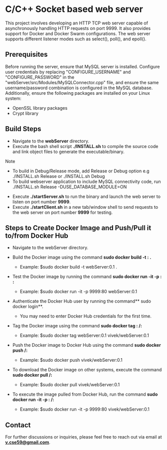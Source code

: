 # C/C++ Socket based web server

This project involves developing an HTTP TCP web server capable of asynchronously handling HTTP requests on port 9999. 
It also provides support for Docker and Docker Swarm configurations. 
The web server supports different listener modes such as select(), poll(), and epoll().

## Prerequisites
Before running the server, ensure that MySQL server is installed.
Configure user credentials by replacing "CONFIGURE_USERNAME" and "CONFIGURE_PASSWORD" in the "webServer/src/Modules/MySQLConnector.cpp" file, and ensure the same username/password combination is configured in the MySQL database. Additionally, ensure the following packages are installed on your Linux system:

  -  OpenSSL library packages
  -  Crypt library

## Build Steps

  -  Navigate to the **webServer** directory.
  -  Execute the bash shell script **./INSTALL.sh** to compile the source code and link object files to generate the executable/binary.
> [!NOTE]
> - To build in Debug/Release mode, add Release or Debug option e.g ./INSTALL.sh Release or ./INSTALL.sh Debug
> - To build webserver application to include MySQL connectivity code, run ./INSTALL.sh Release -DUSE_DATABASE_MODULE=ON
  -  Execute **./startServer.sh** to run the binary and launch the web server to listen on port number **9999**.
  -  Execute **./startClient.sh** in a new tab/window shell to send requests to the web server on port number **9999** for testing.

## Steps to Create Docker Image and Push/Pull it to/from Docker Hub

  -  Navigate to the webServer directory.
    
  -  Build the Docker image using the command **sudo docker build -t <image-name>:<tag> .**
      -  Example: $sudo docker build -t webServer:0.1 .
    
  -  Test the Docker image by running the command **sudo docker run -it -p <host-port>:<container-port> <image-name>:<tag>**
      -  Example: $sudo docker run -it -p 9999:80 webServer:0.1
        
  -  Authenticate the Docker Hub user by running the command** sudo docker login**.
      -  You may need to enter Docker Hub credentials for the first time.
        
  -  Tag the Docker image using the command **sudo docker tag <image-name>:<tag> <username>/<image-name>:<tag>**
      -  Example: $sudo docker tag webServer:0.1 vivek/webServer:0.1
        
  -  Push the Docker image to Docker Hub using the command **sudo docker push <username>/<image-name>:<tag>**
      -  Example: $sudo docker push vivek/webServer:0.1
        
  -  To download the Docker image on other systems, execute the command **sudo docker pull <username>/<image-name>:<tag>**
      -  Example: $sudo docker pull vivek/webServer:0.1
        
  -  To execute the image pulled from Docker Hub, run the command **sudo docker run -it -p <host-port>:<container-port> <username>/<image-name>:<tag>**
      -  Example: $sudo docker run -it -p 9999:80 vivek/webServer:0.1

## Contact
For further discussions or inquiries, please feel free to reach out via email at **v.cse59@gmail.com**.
